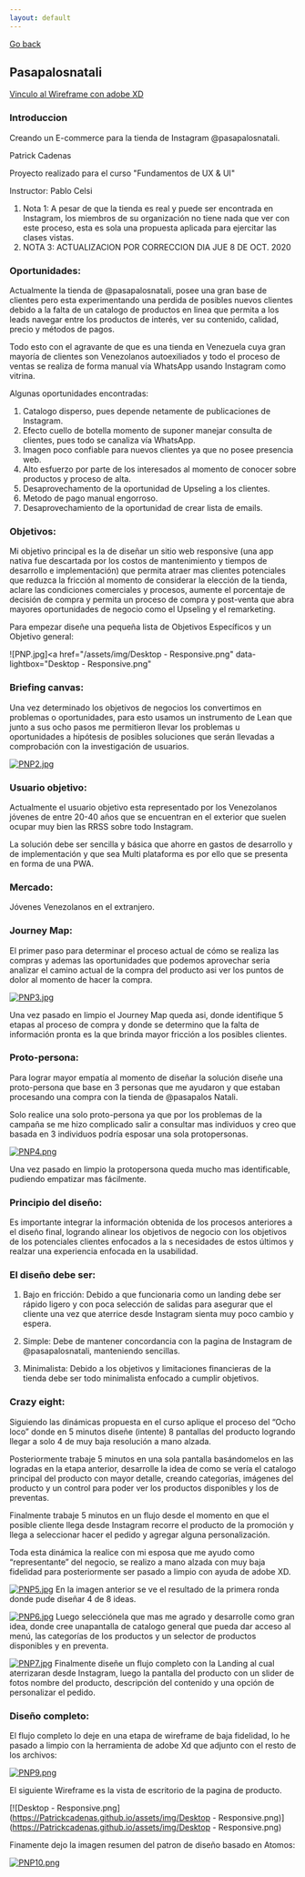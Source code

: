 ```yaml
---
layout: default
---
```

[Go back](./)

## Pasapalosnatali

[Vinculo al Wireframe con adobe XD](https://xd.adobe.com/view/d82d6fcd-12b2-449b-4bcd-f5169f1e099a-ae1c/?fullscreen)

### Introduccion

Creando un E-commerce para la tienda de Instagram @pasapalosnatali. 

Patrick Cadenas

Proyecto realizado para el curso "Fundamentos de UX & UI"

Instructor: Pablo Celsi

1.   Nota 1: A pesar de que la tienda es real y puede ser encontrada en Instagram, los miembros de su organización no tiene nada que ver con este proceso, esta es sola una propuesta aplicada para ejercitar las clases vistas.
1.   NOTA 3: ACTUALIZACION POR CORRECCION DIA JUE 8 DE OCT. 2020

### Oportunidades:

Actualmente la tienda de @pasapalosnatali, posee una gran base de clientes pero esta experimentando una perdida de posibles nuevos clientes debido a la falta de un catalogo de productos en linea que permita a los leads navegar entre los productos de interés, ver su contenido, calidad, precio y métodos de pagos.

Todo esto con el agravante de que es una tienda en Venezuela cuya gran mayoría de clientes son Venezolanos autoexiliados y todo el proceso de ventas se realiza de forma manual vía WhatsApp  usando Instagram como 
vitrina.

Algunas oportunidades encontradas:

1.   Catalogo disperso, pues depende netamente de publicaciones de Instagram.
1.   Efecto cuello de botella momento de suponer manejar consulta de clientes, pues todo se canaliza vía WhatsApp.
1.   Imagen poco confiable para nuevos clientes ya que no posee presencia web.
1.   Alto esfuerzo por parte de los interesados al momento de conocer sobre productos y proceso de alta.
1.   Desaprovechamento de la oportunidad de Upseling a los clientes.
1.   Metodo de pago manual engorroso.
1.   Desaprovechamiento de la oportunidad de crear lista de emails.

### Objetivos:

Mi objetivo principal es la de diseñar un sitio web responsive (una app nativa fue descartada por los costos de mantenimiento y tiempos de desarrollo e implementación) que permita atraer mas clientes potenciales que reduzca la fricción al momento de considerar la elección de la tienda, aclare las condiciones comerciales y procesos, aumente el porcentaje de decisión de compra y permita un proceso de compra y post-venta que abra mayores oportunidades de negocio como el Upseling y el remarketing.

Para empezar diseñe una pequeña lista de Objetivos Específicos y un Objetivo general:

![PNP.jpg]<a href="/assets/img/Desktop - Responsive.png" data-lightbox="Desktop - Responsive.png" </a>

### Briefing canvas:

Una vez determinado los objetivos de negocios los convertimos en problemas o oportunidades, para esto usamos un instrumento de Lean que junto a sus ocho pasos me permitieron llevar los problemas u oportunidades a hipótesis de posibles soluciones que serán llevadas a comprobación con la investigación 
de usuarios.

[![PNP2.jpg](https://Patrickcadenas.github.io/assets/img/PNP2.jpg)](https://Patrickcadenas.github.io/assets/img/PNP2.jpg)

### Usuario objetivo:

Actualmente el usuario objetivo esta representado por los Venezolanos jóvenes de entre 20-40 años que se encuentran en el exterior que suelen ocupar muy bien las RRSS sobre todo Instagram.

La solución debe ser sencilla y básica que ahorre en gastos de desarrollo y de implementación y que sea Multi plataforma es por ello que se presenta en forma de una PWA.

### Mercado:

Jóvenes Venezolanos en el extranjero.

### Journey Map:

El primer paso para determinar el proceso actual de cómo se realiza las compras y ademas las oportunidades que podemos aprovechar seria analizar el camino actual de la compra del producto asi ver los puntos de dolor al momento de hacer la compra.

[![PNP3.jpg](https://Patrickcadenas.github.io/assets/img/PNP3.jpg)](https://Patrickcadenas.github.io/assets/img/PNP3.jpg)

Una vez pasado en limpio el Journey Map queda asi, donde identifique 5 etapas al proceso de compra y donde se determino que la falta de 
información pronta es la que brinda mayor fricción a los posibles clientes.

### Proto-persona:

Para lograr mayor empatía al momento de diseñar la solución diseñe una proto-persona que base en 3 personas que me ayudaron y que estaban procesando una compra con la tienda de @pasapalos Natali.

Solo realice una solo proto-persona ya que por los problemas de la campaña se me hizo complicado salir a consultar mas individuos y creo que basada en 3 individuos podría esposar una sola protopersonas.

[![PNP4.png](https://Patrickcadenas.github.io/assets/img/PNP4.png)](https://Patrickcadenas.github.io/assets/img/PNP4.png)

Una vez pasado en limpio la protopersona queda mucho mas identificable, pudiendo empatizar mas fácilmente.

### Principio del diseño:

Es importante integrar la información obtenida de los procesos anteriores a el diseño final, logrando alinear los objetivos de negocio con los objetivos de los potenciales clientes enfocados a la s necesidades de estos últimos y realzar una experiencia enfocada en la usabilidad.

### El diseño debe ser:

1.   Bajo en fricción:
Debido a que funcionaria como un landing debe ser rápido ligero y con poca selección de salidas para asegurar que el cliente una vez que aterrice desde Instagram sienta muy poco cambio y espera.

1.   Simple:
Debe de mantener concordancia con la pagina de Instagram de @pasapalosnatali, manteniendo sencillas.

1.   Minimalista:
Debido a los objetivos y limitaciones financieras de la tienda debe ser todo minimalista enfocado a cumplir objetivos.

### Crazy eight:

Siguiendo las dinámicas propuesta en el curso aplique el proceso del “Ocho loco” donde en 5 minutos diseñe (intente) 8 pantallas del producto logrando llegar a solo 4 de muy baja resolución a mano alzada.

Posteriormente trabaje 5 minutos en una sola pantalla basándomelos en las logradas en la etapa anterior, desarrolle la idea de como se vería el catalogo principal del producto con mayor detalle, creando categorías, imágenes del producto y un control para poder ver los productos disponibles y los de preventas.

Finalmente trabaje 5 minutos en un flujo desde el momento en que el posible cliente llega desde Instagram recorre el producto de la promoción y llega a seleccionar hacer el pedido y agregar alguna personalización.

Toda esta dinámica la realice con mi esposa que me ayudo como “representante” del negocio, se realizo a mano alzada con muy baja fidelidad para posteriormente ser pasado a limpio con ayuda de adobe XD.

[![PNP5.jpg](https://Patrickcadenas.github.io/assets/img/PNP5.jpg)](https://Patrickcadenas.github.io/assets/img/PNP5.jpg)
En la imagen anterior se ve el resultado de la primera ronda donde pude diseñar 4 de 8 ideas.

[![PNP6.jpg](https://Patrickcadenas.github.io/assets/img/PNP6.jpg)](https://Patrickcadenas.github.io/assets/img/PNP6.jpg)
Luego selecciónela que mas me agrado y desarrolle como gran idea, donde cree unapantalla de catalogo general que pueda dar acceso al menú, las categorías de los productos y un selector de productos disponibles y en preventa.

[![PNP7.jpg](https://Patrickcadenas.github.io/assets/img/PNP7.jpg)](https://Patrickcadenas.github.io/assets/img/PNP7.jpg)
Finalmente diseñe un flujo completo con la Landing al cual aterrizaran desde Instagram, luego la pantalla del producto con un slider de fotos nombre del producto, descripción del contenido y una opción de personalizar el pedido.


### Diseño completo:

El flujo completo lo deje en una etapa de wireframe de baja fidelidad, lo he pasado a limpio con la herramienta de adobe Xd que adjunto con el resto de los archivos:


[![PNP9.png](https://Patrickcadenas.github.io/assets/img/PNP9.png)](https://Patrickcadenas.github.io/assets/img/PNP9.png)


El siguiente Wireframe es la vista de escritorio de la pagina de producto. 


[![Desktop - Responsive.png](https://Patrickcadenas.github.io/assets/img/Desktop - Responsive.png)](https://Patrickcadenas.github.io/assets/img/Desktop - Responsive.png)


Finamente dejo la imagen resumen del patron de diseño basado en Atomos:


[![PNP10.png](https://Patrickcadenas.github.io/assets/img/PNP10.png)](https://Patrickcadenas.github.io/assets/img/PNP10.png)
